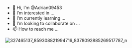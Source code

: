 - 👋 Hi, I’m @Adrian09453
- 👀 I’m interested in ...
- 🌱 I’m currently learning ...
- 💞️ I’m looking to collaborate on ...
- 📫 How to reach me ...

<!---
Adrian09453/Adrian09453 is a ✨ special ✨ repository because its `README.md` (this file) appears on your GitHub profile.
You can click the Preview link to take a look at your changes.
--->
![327465137_859308821994716_8378092885269517787_n](https://github.com/Adrian09453/Adrian09453/assets/127796329/297bd24f-ea08-4880-acb3-398b4969b991)

